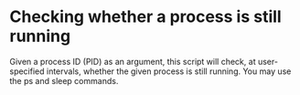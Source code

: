 # Checking whether a process is still running
Given a process ID (PID) as an argument, this script will check, at user-specified intervals, whether the given process is still running. You may use the ps and sleep commands.
